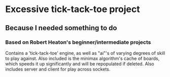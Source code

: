 # Excessive tick-tack-toe project
## Because I needed something to do
### Based on Robert Heaton's beginner/intermediate projects
Contains a 'tick-tack-toe' engine, as well as "ai"'s of varying degrees of skill to play against. Also included is the minimax algorithm's cache of boards, which speeds it up significantly and will be repopulated if deleted. Also includes server and client for play across sockets.
